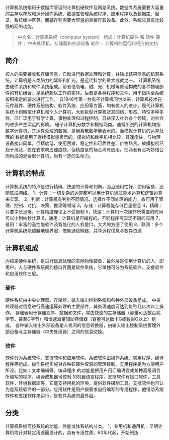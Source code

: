 计算机系统指用于数据库管理的计算机硬软件及网路系统。数据库系统需要大容量的主存以存放和运行操作系统、数据库管理系统程序、应用程序以及数据库、目录、系统缓冲区等，而辅存则需要大容量的直接存取设备。此外，系统应具有比较强的网络功能。
>  中文名：计算机系统（computer system）
>  组成：计算机硬件 和 软件
>  硬件： 中央处理机、存储器和外部设备
>  软件： 计算机的运行和相应的文档
## 简介
按人的需要接收和存储信息，自动进行数据处理和计算，并输出结果信息的机器系统。计算机是人类脑力的延伸和扩充，是近代科学的重大成就之一。
计算机系统由硬件系统和软件系统组成。前者借助电、磁、光、机械等原理构成的各种物理部件的有机组合，是系统赖以工作的实体。后者是各种程序和文件，用于指挥全系统按照指定的要求进行工作。
自1946年第一台电子计算机问世以来，计算机技术在元件器件、硬件系统结构、软件系统、应用等方面，均有惊人的进步，现代计算机系统小到微型计算机和个人计算机，大到巨型计算机及其网络，形态、特性多种多样，已广泛用于科学计算，事物处理和过程控制，日益深入社会各个领域，对社会的进步产生深远的影响。
电子计算机分数字和模拟两类。通常所说的计算机均指数字计算机，其运算处理的数据，是用离散数学量表示的。而模拟计算机的运算处理的 数据是用于连续模拟量表示的。模拟机和数字机相比较，其速度快，与物理设备接口简单，但精度低、使用困难、稳定性和可靠性差、价格昂贵。故模拟机已趋于淘汰，仅在要求响应速度快，但精度低的场合尚有应用。把两者有点巧妙结合而构成的混合型计算机，尚有一定的生命力。
## 计算机的特点
计算机系统的特点是进行精确、快速的计算和判断，而且通用性好，使用容易，还能联成网络。
1，计算：一切复杂的运算都可以用计算机通过算术运算和逻辑运算来实现。
2，判断：计算机有判别不同情况、选择作不同处理的能力，故可用于管理、控制、对抗、决策、推理等领域
3，存储：计算机能存储巨量信息
4，精确：只要字长足够，计算精度理论上不受限制
5，快速：计算机一次操作所需要的时间可以小到纳秒计算 
6，通用：计算机是可编程的，不同程序可实现不同的应用
7，易用：丰富的高性能软件及智能化的人机接口，大大的方便了使用
8，联网：多个计算机系统能超越地理界限，借助通信网络，共享远程信息与软件资源
## 计算机组成
内核是硬件系统，是进行信息处理的实际物理装备，最外层是使用计算机的人，即用户。人与硬件系统间的接口界面是软件系统，它单独可分为系统软件、支援软件和应用软件三层。
### 硬件
硬件系统由中央处理器、存储器、输入输出控制系统和各种外部设备组成。
中央处理器对信息进行高速运算处理的主要部件，其处理速度可达到每秒几亿次以上操作。
存储器用于存储程序、数据和文件，常由快速的主存储器（容量可达数百兆字节，甚至G字节）和慢速海量辅助存储器（容量可达数十G或数百G以上）组成。
各种输入输出外部设备是人机间的信息转换器，由输入输出控制系统管理外部设备与主存储器（中央处理器）之间的信息交换。
### 软件
软件分为系统软件、支撑软件和应用软件。系统软件由操作系统、实用程序、编译程序等组成。操作系统实施对各种软硬件资源的管理控制。实用程序是为方便用户所设，比如：文本编辑等。编译程序 的功能是把用户用汇编语言或某种高级语言所编写的程序，编译成机器可控制 的机器语言程序。支撑软件有接口软件，工具软件，环境数据库等，它能支持用机的环境，提供软件研制工具。支撑软件也可认为是系统软件的一部分。应用软件是用户按需求自行编写的专用程序，他借助系统软件和支援软件来运行，是软件系统的最外层。
## 分类
计算机系统可按系统的功能、性能或体系结构分类。
1，专用机和通用机：早期计算机均针对特定用途而设计的，具有专用性质。60年代起，开始制造
